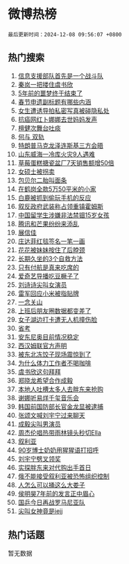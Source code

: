 # 微博热榜

`最后更新时间：2024-12-08 09:56:07 +0800`

## 热门搜索

1. [信息支援部队首先是一个战斗队](https://m.weibo.cn/search?containerid=100103type%3D1%26t%3D10%26q%3D%23%E4%BF%A1%E6%81%AF%E6%94%AF%E6%8F%B4%E9%83%A8%E9%98%9F%E9%A6%96%E5%85%88%E6%98%AF%E4%B8%80%E4%B8%AA%E6%88%98%E6%96%97%E9%98%9F%23&stream_entry_id=51&isnewpage=1&extparam=seat%3D1%26pos%3D0%26stream_entry_id%3D51%26c_type%3D51%26filter_type%3Drealtimehot%26cate%3D10103%26q%3D%2523%25E4%25BF%25A1%25E6%2581%25AF%25E6%2594%25AF%25E6%258F%25B4%25E9%2583%25A8%25E9%2598%259F%25E9%25A6%2596%25E5%2585%2588%25E6%2598%25AF%25E4%25B8%2580%25E4%25B8%25AA%25E6%2588%2598%25E6%2596%2597%25E9%2598%259F%2523%26dgr%3D0%26display_time%3D1733622966%26pre_seqid%3D17336229662960222108659)
1. [秦岚一把搂住虞书欣](https://m.weibo.cn/search?containerid=100103type%3D1%26t%3D10%26q%3D%23%E7%A7%A6%E5%B2%9A%E4%B8%80%E6%8A%8A%E6%90%82%E4%BD%8F%E8%99%9E%E4%B9%A6%E6%AC%A3%23&stream_entry_id=31&isnewpage=1&extparam=seat%3D1%26flag%3D1%26lcate%3D5001%26q%3D%2523%25E7%25A7%25A6%25E5%25B2%259A%25E4%25B8%2580%25E6%258A%258A%25E6%2590%2582%25E4%25BD%258F%25E8%2599%259E%25E4%25B9%25A6%25E6%25AC%25A3%2523%26dgr%3D0%26pos%3D0%26c_type%3D31%26stream_entry_id%3D31%26filter_type%3Drealtimehot%26cate%3D5001%26realpos%3D1%26band_rank%3D1%26display_time%3D1733622966%26pre_seqid%3D17336229662960222108659)
1. [5年前的噩梦终于结束了](https://m.weibo.cn/search?containerid=100103type%3D1%26t%3D10%26q%3D%235%E5%B9%B4%E5%89%8D%E7%9A%84%E5%99%A9%E6%A2%A6%E7%BB%88%E4%BA%8E%E7%BB%93%E6%9D%9F%E4%BA%86%23&stream_entry_id=31&isnewpage=1&extparam=seat%3D1%26flag%3D1%26lcate%3D5001%26q%3D%25235%25E5%25B9%25B4%25E5%2589%258D%25E7%259A%2584%25E5%2599%25A9%25E6%25A2%25A6%25E7%25BB%2588%25E4%25BA%258E%25E7%25BB%2593%25E6%259D%259F%25E4%25BA%2586%2523%26dgr%3D0%26pos%3D1%26c_type%3D31%26stream_entry_id%3D31%26filter_type%3Drealtimehot%26cate%3D5001%26realpos%3D2%26band_rank%3D2%26display_time%3D1733622966%26pre_seqid%3D17336229662960222108659)
1. [春节申遗副标题有哪些内涵](https://m.weibo.cn/search?containerid=100103type%3D1%26t%3D10%26q%3D%23%E6%98%A5%E8%8A%82%E7%94%B3%E9%81%97%E5%89%AF%E6%A0%87%E9%A2%98%E6%9C%89%E5%93%AA%E4%BA%9B%E5%86%85%E6%B6%B5%23&stream_entry_id=31&isnewpage=1&extparam=seat%3D1%26flag%3D0%26lcate%3D5001%26q%3D%2523%25E6%2598%25A5%25E8%258A%2582%25E7%2594%25B3%25E9%2581%2597%25E5%2589%25AF%25E6%25A0%2587%25E9%25A2%2598%25E6%259C%2589%25E5%2593%25AA%25E4%25BA%259B%25E5%2586%2585%25E6%25B6%25B5%2523%26dgr%3D0%26pos%3D2%26c_type%3D31%26stream_entry_id%3D31%26filter_type%3Drealtimehot%26cate%3D5001%26realpos%3D3%26band_rank%3D3%26display_time%3D1733622966%26pre_seqid%3D17336229662960222108659)
1. [女生遭诱导拍私密写真被碰隐私处](https://m.weibo.cn/search?containerid=100103type%3D1%26t%3D10%26q%3D%23%E5%A5%B3%E7%94%9F%E9%81%AD%E8%AF%B1%E5%AF%BC%E6%8B%8D%E7%A7%81%E5%AF%86%E5%86%99%E7%9C%9F%E8%A2%AB%E7%A2%B0%E9%9A%90%E7%A7%81%E5%A4%84%23&stream_entry_id=31&isnewpage=1&extparam=seat%3D1%26flag%3D1%26lcate%3D5001%26q%3D%2523%25E5%25A5%25B3%25E7%2594%259F%25E9%2581%25AD%25E8%25AF%25B1%25E5%25AF%25BC%25E6%258B%258D%25E7%25A7%2581%25E5%25AF%2586%25E5%2586%2599%25E7%259C%259F%25E8%25A2%25AB%25E7%25A2%25B0%25E9%259A%2590%25E7%25A7%2581%25E5%25A4%2584%2523%26dgr%3D0%26pos%3D3%26c_type%3D31%26stream_entry_id%3D31%26filter_type%3Drealtimehot%26cate%3D5001%26realpos%3D4%26band_rank%3D4%26display_time%3D1733622966%26pre_seqid%3D17336229662960222108659)
1. [抗癌网红卜娜娜去世妈妈发声](https://m.weibo.cn/search?containerid=100103type%3D1%26t%3D10%26q%3D%23%E6%8A%97%E7%99%8C%E7%BD%91%E7%BA%A2%E5%8D%9C%E5%A8%9C%E5%A8%9C%E5%8E%BB%E4%B8%96%E5%A6%88%E5%A6%88%E5%8F%91%E5%A3%B0%23&stream_entry_id=31&isnewpage=1&extparam=seat%3D1%26flag%3D1%26lcate%3D5001%26q%3D%2523%25E6%258A%2597%25E7%2599%258C%25E7%25BD%2591%25E7%25BA%25A2%25E5%258D%259C%25E5%25A8%259C%25E5%25A8%259C%25E5%258E%25BB%25E4%25B8%2596%25E5%25A6%2588%25E5%25A6%2588%25E5%258F%2591%25E5%25A3%25B0%2523%26dgr%3D0%26pos%3D4%26c_type%3D31%26stream_entry_id%3D31%26filter_type%3Drealtimehot%26cate%3D5001%26realpos%3D5%26band_rank%3D5%26display_time%3D1733622966%26pre_seqid%3D17336229662960222108659)
1. [檀健次舞台吐痰](https://m.weibo.cn/search?containerid=100103type%3D1%26t%3D10%26q%3D%E6%AA%80%E5%81%A5%E6%AC%A1%E8%88%9E%E5%8F%B0%E5%90%90%E7%97%B0&stream_entry_id=31&isnewpage=1&extparam=seat%3D1%26flag%3D2%26lcate%3D5001%26q%3D%25E6%25AA%2580%25E5%2581%25A5%25E6%25AC%25A1%25E8%2588%259E%25E5%258F%25B0%25E5%2590%2590%25E7%2597%25B0%26dgr%3D0%26pos%3D5%26c_type%3D31%26stream_entry_id%3D31%26filter_type%3Drealtimehot%26cate%3D5001%26realpos%3D6%26band_rank%3D6%26display_time%3D1733622966%26pre_seqid%3D17336229662960222108659)
1. [何与 双轨](https://m.weibo.cn/search?containerid=100103type%3D1%26t%3D10%26q%3D%E4%BD%95%E4%B8%8E+%E5%8F%8C%E8%BD%A8&stream_entry_id=31&isnewpage=1&extparam=seat%3D1%26flag%3D1%26lcate%3D5001%26q%3D%25E4%25BD%2595%25E4%25B8%258E%2520%25E5%258F%258C%25E8%25BD%25A8%26dgr%3D0%26pos%3D6%26c_type%3D31%26stream_entry_id%3D31%26filter_type%3Drealtimehot%26cate%3D5001%26realpos%3D7%26band_rank%3D7%26display_time%3D1733622966%26pre_seqid%3D17336229662960222108659)
1. [特朗普马克龙泽连斯基三方会晤](https://m.weibo.cn/search?containerid=100103type%3D1%26t%3D10%26q%3D%23%E7%89%B9%E6%9C%97%E6%99%AE%E9%A9%AC%E5%85%8B%E9%BE%99%E6%B3%BD%E8%BF%9E%E6%96%AF%E5%9F%BA%E4%B8%89%E6%96%B9%E4%BC%9A%E6%99%A4%23&stream_entry_id=31&isnewpage=1&extparam=seat%3D1%26flag%3D1%26lcate%3D5001%26q%3D%2523%25E7%2589%25B9%25E6%259C%2597%25E6%2599%25AE%25E9%25A9%25AC%25E5%2585%258B%25E9%25BE%2599%25E6%25B3%25BD%25E8%25BF%259E%25E6%2596%25AF%25E5%259F%25BA%25E4%25B8%2589%25E6%2596%25B9%25E4%25BC%259A%25E6%2599%25A4%2523%26dgr%3D0%26pos%3D7%26c_type%3D31%26stream_entry_id%3D31%26filter_type%3Drealtimehot%26cate%3D5001%26realpos%3D8%26band_rank%3D8%26display_time%3D1733622966%26pre_seqid%3D17336229662960222108659)
1. [山东威海一冷库火灾9人遇难](https://m.weibo.cn/search?containerid=100103type%3D1%26t%3D10%26q%3D%23%E5%B1%B1%E4%B8%9C%E5%A8%81%E6%B5%B7%E4%B8%80%E5%86%B7%E5%BA%93%E7%81%AB%E7%81%BE9%E4%BA%BA%E9%81%87%E9%9A%BE%23&stream_entry_id=31&isnewpage=1&extparam=seat%3D1%26flag%3D1%26lcate%3D5001%26q%3D%2523%25E5%25B1%25B1%25E4%25B8%259C%25E5%25A8%2581%25E6%25B5%25B7%25E4%25B8%2580%25E5%2586%25B7%25E5%25BA%2593%25E7%2581%25AB%25E7%2581%25BE9%25E4%25BA%25BA%25E9%2581%2587%25E9%259A%25BE%2523%26dgr%3D0%26pos%3D8%26c_type%3D31%26stream_entry_id%3D31%26filter_type%3Drealtimehot%26cate%3D5001%26realpos%3D9%26band_rank%3D9%26display_time%3D1733622966%26pre_seqid%3D17336229662960222108659)
1. [草莓蛋糕搪瓷盆厂7天销售额增50倍](https://m.weibo.cn/search?containerid=100103type%3D1%26t%3D10%26q%3D%23%E8%8D%89%E8%8E%93%E8%9B%8B%E7%B3%95%E6%90%AA%E7%93%B7%E7%9B%86%E5%8E%827%E5%A4%A9%E9%94%80%E5%94%AE%E9%A2%9D%E5%A2%9E50%E5%80%8D%23&stream_entry_id=31&isnewpage=1&extparam=seat%3D1%26flag%3D0%26lcate%3D5001%26q%3D%2523%25E8%258D%2589%25E8%258E%2593%25E8%259B%258B%25E7%25B3%2595%25E6%2590%25AA%25E7%2593%25B7%25E7%259B%2586%25E5%258E%25827%25E5%25A4%25A9%25E9%2594%2580%25E5%2594%25AE%25E9%25A2%259D%25E5%25A2%259E50%25E5%2580%258D%2523%26dgr%3D0%26pos%3D9%26c_type%3D31%26stream_entry_id%3D31%26filter_type%3Drealtimehot%26cate%3D5001%26realpos%3D10%26band_rank%3D10%26display_time%3D1733622966%26pre_seqid%3D17336229662960222108659)
1. [女硕士被拐卖](https://m.weibo.cn/search?containerid=100103type%3D1%26t%3D10%26q%3D%23%E5%A5%B3%E7%A1%95%E5%A3%AB%E8%A2%AB%E6%8B%90%E5%8D%96%23&stream_entry_id=31&isnewpage=1&extparam=seat%3D1%26flag%3D1%26lcate%3D5001%26q%3D%2523%25E5%25A5%25B3%25E7%25A1%2595%25E5%25A3%25AB%25E8%25A2%25AB%25E6%258B%2590%25E5%258D%2596%2523%26dgr%3D0%26pos%3D10%26c_type%3D31%26stream_entry_id%3D31%26filter_type%3Drealtimehot%26cate%3D5001%26realpos%3D11%26band_rank%3D11%26display_time%3D1733622966%26pre_seqid%3D17336229662960222108659)
1. [包贝尔二胎叫面条](https://m.weibo.cn/search?containerid=100103type%3D1%26t%3D10%26q%3D%23%E5%8C%85%E8%B4%9D%E5%B0%94%E4%BA%8C%E8%83%8E%E5%8F%AB%E9%9D%A2%E6%9D%A1%23&stream_entry_id=31&isnewpage=1&extparam=seat%3D1%26flag%3D1%26lcate%3D5001%26q%3D%2523%25E5%258C%2585%25E8%25B4%259D%25E5%25B0%2594%25E4%25BA%258C%25E8%2583%258E%25E5%258F%25AB%25E9%259D%25A2%25E6%259D%25A1%2523%26dgr%3D0%26pos%3D11%26c_type%3D31%26stream_entry_id%3D31%26filter_type%3Drealtimehot%26cate%3D5001%26realpos%3D12%26band_rank%3D12%26display_time%3D1733622966%26pre_seqid%3D17336229662960222108659)
1. [在鹤岗全款5万50平米的小家](https://m.weibo.cn/search?containerid=100103type%3D1%26t%3D10%26q%3D%E5%9C%A8%E9%B9%A4%E5%B2%97%E5%85%A8%E6%AC%BE5%E4%B8%8750%E5%B9%B3%E7%B1%B3%E7%9A%84%E5%B0%8F%E5%AE%B6&stream_entry_id=31&isnewpage=1&extparam=seat%3D1%26flag%3D2%26lcate%3D5001%26q%3D%25E5%259C%25A8%25E9%25B9%25A4%25E5%25B2%2597%25E5%2585%25A8%25E6%25AC%25BE5%25E4%25B8%258750%25E5%25B9%25B3%25E7%25B1%25B3%25E7%259A%2584%25E5%25B0%258F%25E5%25AE%25B6%26dgr%3D0%26pos%3D12%26c_type%3D31%26stream_entry_id%3D31%26filter_type%3Drealtimehot%26cate%3D5001%26realpos%3D13%26band_rank%3D13%26display_time%3D1733622966%26pre_seqid%3D17336229662960222108659)
1. [白鹿被抓到偷玩手机的反应](https://m.weibo.cn/search?containerid=100103type%3D1%26t%3D10%26q%3D%23%E7%99%BD%E9%B9%BF%E8%A2%AB%E6%8A%93%E5%88%B0%E5%81%B7%E7%8E%A9%E6%89%8B%E6%9C%BA%E7%9A%84%E5%8F%8D%E5%BA%94%23&stream_entry_id=31&isnewpage=1&extparam=seat%3D1%26flag%3D0%26lcate%3D5001%26q%3D%2523%25E7%2599%25BD%25E9%25B9%25BF%25E8%25A2%25AB%25E6%258A%2593%25E5%2588%25B0%25E5%2581%25B7%25E7%258E%25A9%25E6%2589%258B%25E6%259C%25BA%25E7%259A%2584%25E5%258F%258D%25E5%25BA%2594%2523%26dgr%3D0%26pos%3D13%26c_type%3D31%26stream_entry_id%3D31%26filter_type%3Drealtimehot%26cate%3D5001%26realpos%3D14%26band_rank%3D14%26display_time%3D1733622966%26pre_seqid%3D17336229662960222108659)
1. [叙反政府武装称占领重镇霍姆斯](https://m.weibo.cn/search?containerid=100103type%3D1%26t%3D10%26q%3D%23%E5%8F%99%E5%8F%8D%E6%94%BF%E5%BA%9C%E6%AD%A6%E8%A3%85%E7%A7%B0%E5%8D%A0%E9%A2%86%E9%87%8D%E9%95%87%E9%9C%8D%E5%A7%86%E6%96%AF%23&stream_entry_id=31&isnewpage=1&extparam=seat%3D1%26flag%3D1%26lcate%3D5001%26q%3D%2523%25E5%258F%2599%25E5%258F%258D%25E6%2594%25BF%25E5%25BA%259C%25E6%25AD%25A6%25E8%25A3%2585%25E7%25A7%25B0%25E5%258D%25A0%25E9%25A2%2586%25E9%2587%258D%25E9%2595%2587%25E9%259C%258D%25E5%25A7%2586%25E6%2596%25AF%2523%26dgr%3D0%26pos%3D14%26c_type%3D31%26stream_entry_id%3D31%26filter_type%3Drealtimehot%26cate%3D5001%26realpos%3D15%26band_rank%3D15%26display_time%3D1733622966%26pre_seqid%3D17336229662960222108659)
1. [中国留学生涉嫌非法禁锢15岁女孩](https://m.weibo.cn/search?containerid=100103type%3D1%26t%3D10%26q%3D%23%E4%B8%AD%E5%9B%BD%E7%95%99%E5%AD%A6%E7%94%9F%E6%B6%89%E5%AB%8C%E9%9D%9E%E6%B3%95%E7%A6%81%E9%94%A215%E5%B2%81%E5%A5%B3%E5%AD%A9%23&stream_entry_id=31&isnewpage=1&extparam=seat%3D1%26flag%3D0%26lcate%3D5001%26q%3D%2523%25E4%25B8%25AD%25E5%259B%25BD%25E7%2595%2599%25E5%25AD%25A6%25E7%2594%259F%25E6%25B6%2589%25E5%25AB%258C%25E9%259D%259E%25E6%25B3%2595%25E7%25A6%2581%25E9%2594%25A215%25E5%25B2%2581%25E5%25A5%25B3%25E5%25AD%25A9%2523%26dgr%3D0%26pos%3D15%26c_type%3D31%26stream_entry_id%3D31%26filter_type%3Drealtimehot%26cate%3D5001%26realpos%3D16%26band_rank%3D16%26display_time%3D1733622966%26pre_seqid%3D17336229662960222108659)
1. [腾讯和芒果纷纷来添乱](https://m.weibo.cn/search?containerid=100103type%3D1%26t%3D10%26q%3D%E8%85%BE%E8%AE%AF%E5%92%8C%E8%8A%92%E6%9E%9C%E7%BA%B7%E7%BA%B7%E6%9D%A5%E6%B7%BB%E4%B9%B1&stream_entry_id=31&isnewpage=1&extparam=seat%3D1%26flag%3D0%26lcate%3D5001%26q%3D%25E8%2585%25BE%25E8%25AE%25AF%25E5%2592%258C%25E8%258A%2592%25E6%259E%259C%25E7%25BA%25B7%25E7%25BA%25B7%25E6%259D%25A5%25E6%25B7%25BB%25E4%25B9%25B1%26dgr%3D0%26pos%3D16%26c_type%3D31%26stream_entry_id%3D31%26filter_type%3Drealtimehot%26cate%3D5001%26realpos%3D17%26band_rank%3D17%26display_time%3D1733622966%26pre_seqid%3D17336229662960222108659)
1. [展信佳](https://m.weibo.cn/search?containerid=100103type%3D1%26t%3D10%26q%3D%E5%B1%95%E4%BF%A1%E4%BD%B3&stream_entry_id=31&isnewpage=1&extparam=seat%3D1%26flag%3D0%26lcate%3D5001%26q%3D%25E5%25B1%2595%25E4%25BF%25A1%25E4%25BD%25B3%26dgr%3D0%26pos%3D17%26c_type%3D31%26stream_entry_id%3D31%26filter_type%3Drealtimehot%26cate%3D5001%26realpos%3D18%26band_rank%3D18%26display_time%3D1733622966%26pre_seqid%3D17336229662960222108659)
1. [庄达菲红毯签名一笔一画](https://m.weibo.cn/search?containerid=100103type%3D1%26t%3D10%26q%3D%E5%BA%84%E8%BE%BE%E8%8F%B2%E7%BA%A2%E6%AF%AF%E7%AD%BE%E5%90%8D%E4%B8%80%E7%AC%94%E4%B8%80%E7%94%BB&stream_entry_id=31&isnewpage=1&extparam=seat%3D1%26flag%3D1%26lcate%3D5001%26q%3D%25E5%25BA%2584%25E8%25BE%25BE%25E8%258F%25B2%25E7%25BA%25A2%25E6%25AF%25AF%25E7%25AD%25BE%25E5%2590%258D%25E4%25B8%2580%25E7%25AC%2594%25E4%25B8%2580%25E7%2594%25BB%26dgr%3D0%26pos%3D18%26c_type%3D31%26stream_entry_id%3D31%26filter_type%3Drealtimehot%26cate%3D5001%26realpos%3D19%26band_rank%3D19%26display_time%3D1733622966%26pre_seqid%3D17336229662960222108659)
1. [花花被妹妹按住了后脖颈](https://m.weibo.cn/search?containerid=100103type%3D1%26t%3D10%26q%3D%23%E8%8A%B1%E8%8A%B1%E8%A2%AB%E5%A6%B9%E5%A6%B9%E6%8C%89%E4%BD%8F%E4%BA%86%E5%90%8E%E8%84%96%E9%A2%88%23&stream_entry_id=31&isnewpage=1&extparam=seat%3D1%26flag%3D0%26lcate%3D5001%26q%3D%2523%25E8%258A%25B1%25E8%258A%25B1%25E8%25A2%25AB%25E5%25A6%25B9%25E5%25A6%25B9%25E6%258C%2589%25E4%25BD%258F%25E4%25BA%2586%25E5%2590%258E%25E8%2584%2596%25E9%25A2%2588%2523%26dgr%3D0%26pos%3D19%26c_type%3D31%26stream_entry_id%3D31%26filter_type%3Drealtimehot%26cate%3D5001%26realpos%3D20%26band_rank%3D20%26display_time%3D1733622966%26pre_seqid%3D17336229662960222108659)
1. [长期久坐的3个自救方法](https://m.weibo.cn/search?containerid=100103type%3D1%26t%3D10%26q%3D%23%E9%95%BF%E6%9C%9F%E4%B9%85%E5%9D%90%E7%9A%843%E4%B8%AA%E8%87%AA%E6%95%91%E6%96%B9%E6%B3%95%23&stream_entry_id=31&isnewpage=1&extparam=seat%3D1%26flag%3D0%26lcate%3D5001%26q%3D%2523%25E9%2595%25BF%25E6%259C%259F%25E4%25B9%2585%25E5%259D%2590%25E7%259A%25843%25E4%25B8%25AA%25E8%2587%25AA%25E6%2595%2591%25E6%2596%25B9%25E6%25B3%2595%2523%26dgr%3D0%26pos%3D20%26c_type%3D31%26stream_entry_id%3D31%26filter_type%3Drealtimehot%26cate%3D5001%26realpos%3D21%26band_rank%3D21%26display_time%3D1733622966%26pre_seqid%3D17336229662960222108659)
1. [只有付航是真来吃席的](https://m.weibo.cn/search?containerid=100103type%3D1%26t%3D10%26q%3D%E5%8F%AA%E6%9C%89%E4%BB%98%E8%88%AA%E6%98%AF%E7%9C%9F%E6%9D%A5%E5%90%83%E5%B8%AD%E7%9A%84&stream_entry_id=31&isnewpage=1&extparam=seat%3D1%26flag%3D0%26lcate%3D5001%26q%3D%25E5%258F%25AA%25E6%259C%2589%25E4%25BB%2598%25E8%2588%25AA%25E6%2598%25AF%25E7%259C%259F%25E6%259D%25A5%25E5%2590%2583%25E5%25B8%25AD%25E7%259A%2584%26dgr%3D0%26pos%3D21%26c_type%3D31%26stream_entry_id%3D31%26filter_type%3Drealtimehot%26cate%3D5001%26realpos%3D22%26band_rank%3D22%26display_time%3D1733622966%26pre_seqid%3D17336229662960222108659)
1. [爱奇艺导播吃豆橛子了](https://m.weibo.cn/search?containerid=100103type%3D1%26t%3D10%26q%3D%E7%88%B1%E5%A5%87%E8%89%BA%E5%AF%BC%E6%92%AD%E5%90%83%E8%B1%86%E6%A9%9B%E5%AD%90%E4%BA%86&stream_entry_id=31&isnewpage=1&extparam=seat%3D1%26flag%3D0%26lcate%3D5001%26q%3D%25E7%2588%25B1%25E5%25A5%2587%25E8%2589%25BA%25E5%25AF%25BC%25E6%2592%25AD%25E5%2590%2583%25E8%25B1%2586%25E6%25A9%259B%25E5%25AD%2590%25E4%25BA%2586%26dgr%3D0%26pos%3D22%26c_type%3D31%26stream_entry_id%3D31%26filter_type%3Drealtimehot%26cate%3D5001%26realpos%3D23%26band_rank%3D23%26display_time%3D1733622966%26pre_seqid%3D17336229662960222108659)
1. [刘诗诗尖叫女演员](https://m.weibo.cn/search?containerid=100103type%3D1%26t%3D10%26q%3D%23%E5%88%98%E8%AF%97%E8%AF%97%E5%B0%96%E5%8F%AB%E5%A5%B3%E6%BC%94%E5%91%98%23&stream_entry_id=31&isnewpage=1&extparam=seat%3D1%26flag%3D0%26lcate%3D5001%26q%3D%2523%25E5%2588%2598%25E8%25AF%2597%25E8%25AF%2597%25E5%25B0%2596%25E5%258F%25AB%25E5%25A5%25B3%25E6%25BC%2594%25E5%2591%2598%2523%26dgr%3D0%26pos%3D23%26c_type%3D31%26stream_entry_id%3D31%26filter_type%3Drealtimehot%26cate%3D5001%26realpos%3D24%26band_rank%3D24%26display_time%3D1733622966%26pre_seqid%3D17336229662960222108659)
1. [雷军回应小米被指贴牌](https://m.weibo.cn/search?containerid=100103type%3D1%26t%3D10%26q%3D%23%E9%9B%B7%E5%86%9B%E5%9B%9E%E5%BA%94%E5%B0%8F%E7%B1%B3%E8%A2%AB%E6%8C%87%E8%B4%B4%E7%89%8C%23&stream_entry_id=31&isnewpage=1&extparam=seat%3D1%26flag%3D0%26lcate%3D5001%26q%3D%2523%25E9%259B%25B7%25E5%2586%259B%25E5%259B%259E%25E5%25BA%2594%25E5%25B0%258F%25E7%25B1%25B3%25E8%25A2%25AB%25E6%258C%2587%25E8%25B4%25B4%25E7%2589%258C%2523%26dgr%3D0%26pos%3D24%26c_type%3D31%26stream_entry_id%3D31%26filter_type%3Drealtimehot%26cate%3D5001%26realpos%3D25%26band_rank%3D25%26display_time%3D1733622966%26pre_seqid%3D17336229662960222108659)
1. [一念关山](https://m.weibo.cn/search?containerid=100103type%3D1%26t%3D10%26q%3D%E4%B8%80%E5%BF%B5%E5%85%B3%E5%B1%B1&stream_entry_id=31&isnewpage=1&extparam=seat%3D1%26flag%3D0%26lcate%3D5001%26q%3D%25E4%25B8%2580%25E5%25BF%25B5%25E5%2585%25B3%25E5%25B1%25B1%26dgr%3D0%26pos%3D25%26c_type%3D31%26stream_entry_id%3D31%26filter_type%3Drealtimehot%26cate%3D5001%26realpos%3D26%26band_rank%3D26%26display_time%3D1733622966%26pre_seqid%3D17336229662960222108659)
1. [上班后朋友圈数据都变差了](https://m.weibo.cn/search?containerid=100103type%3D1%26t%3D10%26q%3D%23%E4%B8%8A%E7%8F%AD%E5%90%8E%E6%9C%8B%E5%8F%8B%E5%9C%88%E6%95%B0%E6%8D%AE%E9%83%BD%E5%8F%98%E5%B7%AE%E4%BA%86%23&stream_entry_id=31&isnewpage=1&extparam=seat%3D1%26flag%3D0%26lcate%3D5001%26q%3D%2523%25E4%25B8%258A%25E7%258F%25AD%25E5%2590%258E%25E6%259C%258B%25E5%258F%258B%25E5%259C%2588%25E6%2595%25B0%25E6%258D%25AE%25E9%2583%25BD%25E5%258F%2598%25E5%25B7%25AE%25E4%25BA%2586%2523%26dgr%3D0%26pos%3D26%26c_type%3D31%26stream_entry_id%3D31%26filter_type%3Drealtimehot%26cate%3D5001%26realpos%3D27%26band_rank%3D27%26display_time%3D1733622966%26pre_seqid%3D17336229662960222108659)
1. [女子湖边打卡遭无人机撞伤脸](https://m.weibo.cn/search?containerid=100103type%3D1%26t%3D10%26q%3D%23%E5%A5%B3%E5%AD%90%E6%B9%96%E8%BE%B9%E6%89%93%E5%8D%A1%E9%81%AD%E6%97%A0%E4%BA%BA%E6%9C%BA%E6%92%9E%E4%BC%A4%E8%84%B8%23&stream_entry_id=31&isnewpage=1&extparam=seat%3D1%26flag%3D1%26lcate%3D5001%26q%3D%2523%25E5%25A5%25B3%25E5%25AD%2590%25E6%25B9%2596%25E8%25BE%25B9%25E6%2589%2593%25E5%258D%25A1%25E9%2581%25AD%25E6%2597%25A0%25E4%25BA%25BA%25E6%259C%25BA%25E6%2592%259E%25E4%25BC%25A4%25E8%2584%25B8%2523%26dgr%3D0%26pos%3D27%26c_type%3D31%26stream_entry_id%3D31%26filter_type%3Drealtimehot%26cate%3D5001%26realpos%3D28%26band_rank%3D28%26display_time%3D1733622966%26pre_seqid%3D17336229662960222108659)
1. [省考](https://m.weibo.cn/search?containerid=100103type%3D1%26t%3D10%26q%3D%E7%9C%81%E8%80%83&stream_entry_id=31&isnewpage=1&extparam=seat%3D1%26flag%3D0%26lcate%3D5001%26q%3D%25E7%259C%2581%25E8%2580%2583%26dgr%3D0%26pos%3D28%26c_type%3D31%26stream_entry_id%3D31%26filter_type%3Drealtimehot%26cate%3D5001%26realpos%3D29%26band_rank%3D29%26display_time%3D1733622966%26pre_seqid%3D17336229662960222108659)
1. [安东尼奥目前情况稳定](https://m.weibo.cn/search?containerid=100103type%3D1%26t%3D10%26q%3D%23%E5%AE%89%E4%B8%9C%E5%B0%BC%E5%A5%A5%E7%9B%AE%E5%89%8D%E6%83%85%E5%86%B5%E7%A8%B3%E5%AE%9A%23&stream_entry_id=31&isnewpage=1&extparam=seat%3D1%26flag%3D1%26lcate%3D5001%26q%3D%2523%25E5%25AE%2589%25E4%25B8%259C%25E5%25B0%25BC%25E5%25A5%25A5%25E7%259B%25AE%25E5%2589%258D%25E6%2583%2585%25E5%2586%25B5%25E7%25A8%25B3%25E5%25AE%259A%2523%26dgr%3D0%26pos%3D29%26c_type%3D31%26stream_entry_id%3D31%26filter_type%3Drealtimehot%26cate%3D5001%26realpos%3D30%26band_rank%3D30%26display_time%3D1733622966%26pre_seqid%3D17336229662960222108659)
1. [西汉姆联官方声明](https://m.weibo.cn/search?containerid=100103type%3D1%26t%3D10%26q%3D%23%E8%A5%BF%E6%B1%89%E5%A7%86%E8%81%94%E5%AE%98%E6%96%B9%E5%A3%B0%E6%98%8E%23&stream_entry_id=31&isnewpage=1&extparam=seat%3D1%26flag%3D1%26lcate%3D5001%26q%3D%2523%25E8%25A5%25BF%25E6%25B1%2589%25E5%25A7%2586%25E8%2581%2594%25E5%25AE%2598%25E6%2596%25B9%25E5%25A3%25B0%25E6%2598%258E%2523%26dgr%3D0%26pos%3D30%26c_type%3D31%26stream_entry_id%3D31%26filter_type%3Drealtimehot%26cate%3D5001%26realpos%3D31%26band_rank%3D31%26display_time%3D1733622966%26pre_seqid%3D17336229662960222108659)
1. [被东北冻饺子现场震惊到了](https://m.weibo.cn/search?containerid=100103type%3D1%26t%3D10%26q%3D%23%E8%A2%AB%E4%B8%9C%E5%8C%97%E5%86%BB%E9%A5%BA%E5%AD%90%E7%8E%B0%E5%9C%BA%E9%9C%87%E6%83%8A%E5%88%B0%E4%BA%86%23&stream_entry_id=31&isnewpage=1&extparam=seat%3D1%26flag%3D0%26lcate%3D5001%26q%3D%2523%25E8%25A2%25AB%25E4%25B8%259C%25E5%258C%2597%25E5%2586%25BB%25E9%25A5%25BA%25E5%25AD%2590%25E7%258E%25B0%25E5%259C%25BA%25E9%259C%2587%25E6%2583%258A%25E5%2588%25B0%25E4%25BA%2586%2523%26dgr%3D0%26pos%3D31%26c_type%3D31%26stream_entry_id%3D31%26filter_type%3Drealtimehot%26cate%3D5001%26realpos%3D32%26band_rank%3D32%26display_time%3D1733622966%26pre_seqid%3D17336229662960222108659)
1. [为什么体力工作者不喝咖啡](https://m.weibo.cn/search?containerid=100103type%3D1%26t%3D10%26q%3D%23%E4%B8%BA%E4%BB%80%E4%B9%88%E4%BD%93%E5%8A%9B%E5%B7%A5%E4%BD%9C%E8%80%85%E4%B8%8D%E5%96%9D%E5%92%96%E5%95%A1%23&stream_entry_id=31&isnewpage=1&extparam=seat%3D1%26flag%3D0%26lcate%3D5001%26q%3D%2523%25E4%25B8%25BA%25E4%25BB%2580%25E4%25B9%2588%25E4%25BD%2593%25E5%258A%259B%25E5%25B7%25A5%25E4%25BD%259C%25E8%2580%2585%25E4%25B8%258D%25E5%2596%259D%25E5%2592%2596%25E5%2595%25A1%2523%26dgr%3D0%26pos%3D32%26c_type%3D31%26stream_entry_id%3D31%26filter_type%3Drealtimehot%26cate%3D5001%26realpos%3D33%26band_rank%3D33%26display_time%3D1733622966%26pre_seqid%3D17336229662960222108659)
1. [虞书欣这句拜拜](https://m.weibo.cn/search?containerid=100103type%3D1%26t%3D10%26q%3D%E8%99%9E%E4%B9%A6%E6%AC%A3%E8%BF%99%E5%8F%A5%E6%8B%9C%E6%8B%9C&stream_entry_id=31&isnewpage=1&extparam=seat%3D1%26flag%3D0%26lcate%3D5001%26q%3D%25E8%2599%259E%25E4%25B9%25A6%25E6%25AC%25A3%25E8%25BF%2599%25E5%258F%25A5%25E6%258B%259C%25E6%258B%259C%26dgr%3D0%26pos%3D33%26c_type%3D31%26stream_entry_id%3D31%26filter_type%3Drealtimehot%26cate%3D5001%26realpos%3D34%26band_rank%3D34%26display_time%3D1733622966%26pre_seqid%3D17336229662960222108659)
1. [郑晓龙希望合作成毅](https://m.weibo.cn/search?containerid=100103type%3D1%26t%3D10%26q%3D%23%E9%83%91%E6%99%93%E9%BE%99%E5%B8%8C%E6%9C%9B%E5%90%88%E4%BD%9C%E6%88%90%E6%AF%85%23&stream_entry_id=31&isnewpage=1&extparam=seat%3D1%26flag%3D0%26lcate%3D5001%26q%3D%2523%25E9%2583%2591%25E6%2599%2593%25E9%25BE%2599%25E5%25B8%258C%25E6%259C%259B%25E5%2590%2588%25E4%25BD%259C%25E6%2588%2590%25E6%25AF%2585%2523%26dgr%3D0%26pos%3D34%26c_type%3D31%26stream_entry_id%3D31%26filter_type%3Drealtimehot%26cate%3D5001%26realpos%3D35%26band_rank%3D35%26display_time%3D1733622966%26pre_seqid%3D17336229662960222108659)
1. [本地人吐槽太多人去胖东来抢购](https://m.weibo.cn/search?containerid=100103type%3D1%26t%3D10%26q%3D%23%E6%9C%AC%E5%9C%B0%E4%BA%BA%E5%90%90%E6%A7%BD%E5%A4%AA%E5%A4%9A%E4%BA%BA%E5%8E%BB%E8%83%96%E4%B8%9C%E6%9D%A5%E6%8A%A2%E8%B4%AD%23&stream_entry_id=31&isnewpage=1&extparam=seat%3D1%26flag%3D1%26lcate%3D5001%26q%3D%2523%25E6%259C%25AC%25E5%259C%25B0%25E4%25BA%25BA%25E5%2590%2590%25E6%25A7%25BD%25E5%25A4%25AA%25E5%25A4%259A%25E4%25BA%25BA%25E5%258E%25BB%25E8%2583%2596%25E4%25B8%259C%25E6%259D%25A5%25E6%258A%25A2%25E8%25B4%25AD%2523%26dgr%3D0%26pos%3D35%26c_type%3D31%26stream_entry_id%3D31%26filter_type%3Drealtimehot%26cate%3D5001%26realpos%3D36%26band_rank%3D36%26display_time%3D1733622966%26pre_seqid%3D17336229662960222108659)
1. [谢娜听易烊千玺音乐会](https://m.weibo.cn/search?containerid=100103type%3D1%26t%3D10%26q%3D%E8%B0%A2%E5%A8%9C%E5%90%AC%E6%98%93%E7%83%8A%E5%8D%83%E7%8E%BA%E9%9F%B3%E4%B9%90%E4%BC%9A&stream_entry_id=31&isnewpage=1&extparam=seat%3D1%26flag%3D1%26lcate%3D5001%26q%3D%25E8%25B0%25A2%25E5%25A8%259C%25E5%2590%25AC%25E6%2598%2593%25E7%2583%258A%25E5%258D%2583%25E7%258E%25BA%25E9%259F%25B3%25E4%25B9%2590%25E4%25BC%259A%26dgr%3D0%26pos%3D36%26c_type%3D31%26stream_entry_id%3D31%26filter_type%3Drealtimehot%26cate%3D5001%26realpos%3D37%26band_rank%3D37%26display_time%3D1733622966%26pre_seqid%3D17336229662960222108659)
1. [韩国前国防部长官金龙显被逮捕](https://m.weibo.cn/search?containerid=100103type%3D1%26t%3D10%26q%3D%23%E9%9F%A9%E5%9B%BD%E5%89%8D%E5%9B%BD%E9%98%B2%E9%83%A8%E9%95%BF%E5%AE%98%E9%87%91%E9%BE%99%E6%98%BE%E8%A2%AB%E9%80%AE%E6%8D%95%23&stream_entry_id=31&isnewpage=1&extparam=seat%3D1%26flag%3D0%26lcate%3D5001%26q%3D%2523%25E9%259F%25A9%25E5%259B%25BD%25E5%2589%258D%25E5%259B%25BD%25E9%2598%25B2%25E9%2583%25A8%25E9%2595%25BF%25E5%25AE%2598%25E9%2587%2591%25E9%25BE%2599%25E6%2598%25BE%25E8%25A2%25AB%25E9%2580%25AE%25E6%258D%2595%2523%26dgr%3D0%26pos%3D37%26c_type%3D31%26stream_entry_id%3D31%26filter_type%3Drealtimehot%26cate%3D5001%26realpos%3D38%26band_rank%3D38%26display_time%3D1733622966%26pre_seqid%3D17336229662960222108659)
1. [张颂文喊刘宇宁过来聊天](https://m.weibo.cn/search?containerid=100103type%3D1%26t%3D10%26q%3D%E5%BC%A0%E9%A2%82%E6%96%87%E5%96%8A%E5%88%98%E5%AE%87%E5%AE%81%E8%BF%87%E6%9D%A5%E8%81%8A%E5%A4%A9&stream_entry_id=31&isnewpage=1&extparam=seat%3D1%26flag%3D1%26lcate%3D5001%26q%3D%25E5%25BC%25A0%25E9%25A2%2582%25E6%2596%2587%25E5%2596%258A%25E5%2588%2598%25E5%25AE%2587%25E5%25AE%2581%25E8%25BF%2587%25E6%259D%25A5%25E8%2581%258A%25E5%25A4%25A9%26dgr%3D0%26pos%3D38%26c_type%3D31%26stream_entry_id%3D31%26filter_type%3Drealtimehot%26cate%3D5001%26realpos%3D39%26band_rank%3D39%26display_time%3D1733622966%26pre_seqid%3D17336229662960222108659)
1. [成毅尖叫男演员](https://m.weibo.cn/search?containerid=100103type%3D1%26t%3D10%26q%3D%E6%88%90%E6%AF%85%E5%B0%96%E5%8F%AB%E7%94%B7%E6%BC%94%E5%91%98&stream_entry_id=31&isnewpage=1&extparam=seat%3D1%26flag%3D0%26lcate%3D5001%26q%3D%25E6%2588%2590%25E6%25AF%2585%25E5%25B0%2596%25E5%258F%25AB%25E7%2594%25B7%25E6%25BC%2594%25E5%2591%2598%26dgr%3D0%26pos%3D39%26c_type%3D31%26stream_entry_id%3D31%26filter_type%3Drealtimehot%26cate%3D5001%26realpos%3D40%26band_rank%3D40%26display_time%3D1733622966%26pre_seqid%3D17336229662960222108659)
1. [周杰伦唱热带雨林镜头秒切Ella](https://m.weibo.cn/search?containerid=100103type%3D1%26t%3D10%26q%3D%23%E5%91%A8%E6%9D%B0%E4%BC%A6%E5%94%B1%E7%83%AD%E5%B8%A6%E9%9B%A8%E6%9E%97%E9%95%9C%E5%A4%B4%E7%A7%92%E5%88%87Ella%23&stream_entry_id=31&isnewpage=1&extparam=seat%3D1%26flag%3D1%26lcate%3D5001%26q%3D%2523%25E5%2591%25A8%25E6%259D%25B0%25E4%25BC%25A6%25E5%2594%25B1%25E7%2583%25AD%25E5%25B8%25A6%25E9%259B%25A8%25E6%259E%2597%25E9%2595%259C%25E5%25A4%25B4%25E7%25A7%2592%25E5%2588%2587Ella%2523%26dgr%3D0%26pos%3D40%26c_type%3D31%26stream_entry_id%3D31%26filter_type%3Drealtimehot%26cate%3D5001%26realpos%3D41%26band_rank%3D41%26display_time%3D1733622966%26pre_seqid%3D17336229662960222108659)
1. [叙利亚](https://m.weibo.cn/search?containerid=100103type%3D1%26t%3D10%26q%3D%E5%8F%99%E5%88%A9%E4%BA%9A&stream_entry_id=31&isnewpage=1&extparam=seat%3D1%26flag%3D0%26lcate%3D5001%26q%3D%25E5%258F%2599%25E5%2588%25A9%25E4%25BA%259A%26dgr%3D0%26pos%3D41%26c_type%3D31%26stream_entry_id%3D31%26filter_type%3Drealtimehot%26cate%3D5001%26realpos%3D42%26band_rank%3D42%26display_time%3D1733622966%26pre_seqid%3D17336229662960222108659)
1. [90岁博士奶奶用猩猩语打招呼](https://m.weibo.cn/search?containerid=100103type%3D1%26t%3D10%26q%3D%2390%E5%B2%81%E5%8D%9A%E5%A3%AB%E5%A5%B6%E5%A5%B6%E7%94%A8%E7%8C%A9%E7%8C%A9%E8%AF%AD%E6%89%93%E6%8B%9B%E5%91%BC%23&stream_entry_id=31&isnewpage=1&extparam=seat%3D1%26flag%3D1%26lcate%3D5001%26q%3D%252390%25E5%25B2%2581%25E5%258D%259A%25E5%25A3%25AB%25E5%25A5%25B6%25E5%25A5%25B6%25E7%2594%25A8%25E7%258C%25A9%25E7%258C%25A9%25E8%25AF%25AD%25E6%2589%2593%25E6%258B%259B%25E5%2591%25BC%2523%26dgr%3D0%26pos%3D42%26c_type%3D31%26stream_entry_id%3D31%26filter_type%3Drealtimehot%26cate%3D5001%26realpos%3D43%26band_rank%3D43%26display_time%3D1733622966%26pre_seqid%3D17336229662960222108659)
1. [刘宇宁劈叉领奖](https://m.weibo.cn/search?containerid=100103type%3D1%26t%3D10%26q%3D%23%E5%88%98%E5%AE%87%E5%AE%81%E5%8A%88%E5%8F%89%E9%A2%86%E5%A5%96%23&stream_entry_id=31&isnewpage=1&extparam=seat%3D1%26flag%3D0%26lcate%3D5001%26q%3D%2523%25E5%2588%2598%25E5%25AE%2587%25E5%25AE%2581%25E5%258A%2588%25E5%258F%2589%25E9%25A2%2586%25E5%25A5%2596%2523%26dgr%3D0%26pos%3D43%26c_type%3D31%26stream_entry_id%3D31%26filter_type%3Drealtimehot%26cate%3D5001%26realpos%3D44%26band_rank%3D44%26display_time%3D1733622966%26pre_seqid%3D17336229662960222108659)
1. [实探胖东来对代购出手首日](https://m.weibo.cn/search?containerid=100103type%3D1%26t%3D10%26q%3D%23%E5%AE%9E%E6%8E%A2%E8%83%96%E4%B8%9C%E6%9D%A5%E5%AF%B9%E4%BB%A3%E8%B4%AD%E5%87%BA%E6%89%8B%E9%A6%96%E6%97%A5%23&stream_entry_id=31&isnewpage=1&extparam=seat%3D1%26flag%3D0%26lcate%3D5001%26q%3D%2523%25E5%25AE%259E%25E6%258E%25A2%25E8%2583%2596%25E4%25B8%259C%25E6%259D%25A5%25E5%25AF%25B9%25E4%25BB%25A3%25E8%25B4%25AD%25E5%2587%25BA%25E6%2589%258B%25E9%25A6%2596%25E6%2597%25A5%2523%26dgr%3D0%26pos%3D44%26c_type%3D31%26stream_entry_id%3D31%26filter_type%3Drealtimehot%26cate%3D5001%26realpos%3D45%26band_rank%3D45%26display_time%3D1733622966%26pre_seqid%3D17336229662960222108659)
1. [俄不能接受叙利亚被恐怖组织控制](https://m.weibo.cn/search?containerid=100103type%3D1%26t%3D10%26q%3D%23%E4%BF%84%E4%B8%8D%E8%83%BD%E6%8E%A5%E5%8F%97%E5%8F%99%E5%88%A9%E4%BA%9A%E8%A2%AB%E6%81%90%E6%80%96%E7%BB%84%E7%BB%87%E6%8E%A7%E5%88%B6%23&stream_entry_id=31&isnewpage=1&extparam=seat%3D1%26flag%3D0%26lcate%3D5001%26q%3D%2523%25E4%25BF%2584%25E4%25B8%258D%25E8%2583%25BD%25E6%258E%25A5%25E5%258F%2597%25E5%258F%2599%25E5%2588%25A9%25E4%25BA%259A%25E8%25A2%25AB%25E6%2581%2590%25E6%2580%2596%25E7%25BB%2584%25E7%25BB%2587%25E6%258E%25A7%25E5%2588%25B6%2523%26dgr%3D0%26pos%3D45%26c_type%3D31%26stream_entry_id%3D31%26filter_type%3Drealtimehot%26cate%3D5001%26realpos%3D46%26band_rank%3D46%26display_time%3D1733622966%26pre_seqid%3D17336229662960222108659)
1. [人怎么可以捅这么大娄子](https://m.weibo.cn/search?containerid=100103type%3D1%26t%3D10%26q%3D%23%E4%BA%BA%E6%80%8E%E4%B9%88%E5%8F%AF%E4%BB%A5%E6%8D%85%E8%BF%99%E4%B9%88%E5%A4%A7%E5%A8%84%E5%AD%90%23&stream_entry_id=31&isnewpage=1&extparam=seat%3D1%26flag%3D1%26lcate%3D5001%26q%3D%2523%25E4%25BA%25BA%25E6%2580%258E%25E4%25B9%2588%25E5%258F%25AF%25E4%25BB%25A5%25E6%258D%2585%25E8%25BF%2599%25E4%25B9%2588%25E5%25A4%25A7%25E5%25A8%2584%25E5%25AD%2590%2523%26dgr%3D0%26pos%3D46%26c_type%3D31%26stream_entry_id%3D31%26filter_type%3Drealtimehot%26cate%3D5001%26realpos%3D47%26band_rank%3D47%26display_time%3D1733622966%26pre_seqid%3D17336229662960222108659)
1. [侯明昊7年前的发言正中眉心](https://m.weibo.cn/search?containerid=100103type%3D1%26t%3D10%26q%3D%E4%BE%AF%E6%98%8E%E6%98%8A7%E5%B9%B4%E5%89%8D%E7%9A%84%E5%8F%91%E8%A8%80%E6%AD%A3%E4%B8%AD%E7%9C%89%E5%BF%83&stream_entry_id=31&isnewpage=1&extparam=seat%3D1%26flag%3D1%26lcate%3D5001%26q%3D%25E4%25BE%25AF%25E6%2598%258E%25E6%2598%258A7%25E5%25B9%25B4%25E5%2589%258D%25E7%259A%2584%25E5%258F%2591%25E8%25A8%2580%25E6%25AD%25A3%25E4%25B8%25AD%25E7%259C%2589%25E5%25BF%2583%26dgr%3D0%26pos%3D47%26c_type%3D31%26stream_entry_id%3D31%26filter_type%3Drealtimehot%26cate%3D5001%26realpos%3D48%26band_rank%3D48%26display_time%3D1733622966%26pre_seqid%3D17336229662960222108659)
1. [国乒今日再战罗马尼亚队](https://m.weibo.cn/search?containerid=100103type%3D1%26t%3D10%26q%3D%23%E5%9B%BD%E4%B9%92%E4%BB%8A%E6%97%A5%E5%86%8D%E6%88%98%E7%BD%97%E9%A9%AC%E5%B0%BC%E4%BA%9A%E9%98%9F%23&stream_entry_id=31&isnewpage=1&extparam=seat%3D1%26flag%3D1%26lcate%3D5001%26q%3D%2523%25E5%259B%25BD%25E4%25B9%2592%25E4%25BB%258A%25E6%2597%25A5%25E5%2586%258D%25E6%2588%2598%25E7%25BD%2597%25E9%25A9%25AC%25E5%25B0%25BC%25E4%25BA%259A%25E9%2598%259F%2523%26dgr%3D0%26pos%3D48%26c_type%3D31%26stream_entry_id%3D31%26filter_type%3Drealtimehot%26cate%3D5001%26realpos%3D49%26band_rank%3D49%26display_time%3D1733622966%26pre_seqid%3D17336229662960222108659)
1. [尖叫女神竟是iejj](https://m.weibo.cn/search?containerid=100103type%3D1%26t%3D10%26q%3D%E5%B0%96%E5%8F%AB%E5%A5%B3%E7%A5%9E%E7%AB%9F%E6%98%AFiejj&stream_entry_id=31&isnewpage=1&extparam=seat%3D1%26flag%3D0%26lcate%3D5001%26q%3D%25E5%25B0%2596%25E5%258F%25AB%25E5%25A5%25B3%25E7%25A5%259E%25E7%25AB%259F%25E6%2598%25AFiejj%26dgr%3D0%26pos%3D49%26c_type%3D31%26stream_entry_id%3D31%26filter_type%3Drealtimehot%26cate%3D5001%26realpos%3D50%26band_rank%3D50%26display_time%3D1733622966%26pre_seqid%3D17336229662960222108659)

## 热门话题

暂无数据
